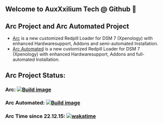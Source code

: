 ## Welcome to AuxXxilium Tech @ Github 👋

## Arc Project and Arc Automated Project

- <a href="https://github.com/AuxXxilium/arc">Arc</a> is a new customized Redpill Loader for DSM 7 (Xpenology) with enhanced Hardwaresupport, Addons and semi-automated Installation.
- <a href="https://github.com/AuxXxilium/arc-automated">Arc Automated</a> is a new customized Redpill Loader for DSM 7 (Xpenology) with enhanced Hardwaresupport, Addons and full-automated Installation.

## Arc Project Status:
### Arc:             [![Build image](https://github.com/AuxXxilium/arc/actions/workflows/main.yml/badge.svg)](https://github.com/AuxXxilium/arc/actions/workflows/main.yml)
### Arc Automated:   [![Build image](https://github.com/AuxXxilium/arc-automated/actions/workflows/main.yml/badge.svg)](https://github.com/AuxXxilium/arc-automated/actions/workflows/main.yml)

### Arc Time since 22.12.15: [![wakatime](https://wakatime.com/badge/user/faedcb8b-e7cf-4ef4-8c9f-d24d6b2de49c.svg)](https://wakatime.com/@faedcb8b-e7cf-4ef4-8c9f-d24d6b2de49c)


<!--
**AuxXxilium/AuxXxilium** is a ✨ _special_ ✨ repository because its `README.md` (this file) appears on your GitHub profile.

Here are some ideas to get you started:

- 🔭 I’m currently working on ...
- 🌱 I’m currently learning ...
- 👯 I’m looking to collaborate on ...
- 🤔 I’m looking for help with ...
- 💬 Ask me about ...
- 📫 How to reach me: ...
- 😄 Pronouns: ...
- ⚡ Fun fact: ...
-->
